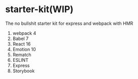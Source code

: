 # starter-kit(WIP)

The no bullshit starter kit for express and webpack with HMR

1. webpack 4
2. Babel 7
3. React 16
4. Emotion 10
5. Rematch
6. ESLINT
7. Express
8. Storybook
